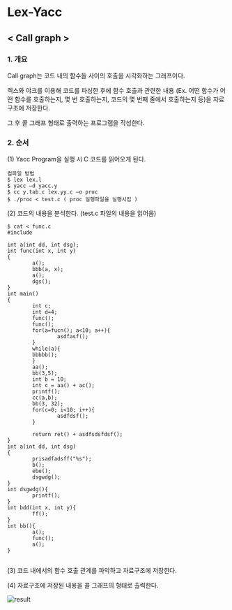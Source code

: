 # Lex-Yacc
## < Call graph >
 
 
### 1.  개요
 
 Call graph는 코드 내의 함수들 사이의 호출을 시각화하는 그래프이다.
 
 렉스와 야크를 이용해 코드를 파싱한 후에 함수 호출과 관련한 내용 (Ex. 어떤 함수가 어떤 함수를 호출하는지, 몇 번 호출하는지, 코드의 몇 번째 줄에서 호출하는지 등)을 자료구조에 저장한다. 
 
 그 후 콜 그래프 형태로 출력하는 프로그램을 작성한다. 
  
### 2.  순서
 (1) Yacc Program을 실행 시 C 코드를 읽어오게 된다.

<pre><code>컴파일 방법
$ lex lex.l
$ yacc –d yacc.y
$ cc y.tab.c lex.yy.c –o proc
$ ./proc < test.c ( proc 실행파일을 실행시킴 )
</code></pre>
	
 (2) 코드의 내용을 분석한다. (test.c 파일의 내용을 읽어옴)
 
 <pre><code>$ cat < func.c
#include <stdio.h>

int a(int dd, int dsg);
int func(int x, int y)
{
        a();
        bbb(a, x);
        a();
        dgs();
}
int main()
{
        int c;
        int d=4;
        func();
        func();
        for(a=fucn(); a<10; a++){
                asdfasf();
        }
        while(a){
        bbbbb();
        }
        aa();
        bb(3,5);
        int b = 10;
        int c = aa() + ac();
        printf();
        cc(a,b);
        bb(3, 32);
        for(c=0; i<10; i++){
                asdfdsf();
        }

        return ret() + asdfsdsfdsf();
}
int a(int dd, int dsg)
{
        prisadfadsff("%s");
        b();
        ebe();
        dsgwdg();
}
int dsgwdg(){
        printf();
}
int bdd(int x, int y){
        ff();
}
int bb(){
        a();
        func();
        a();
}

</code></pre>
 
 (3) 코드 내에서의 함수 호출 관계를 파악하고 자료구조에 저장한다.
 
 (4) 자료구조에 저장된 내용을 콜 그래프의 형태로 출력한다.  
 
![result](https://user-images.githubusercontent.com/43088990/81096890-04d67b00-8f42-11ea-9083-30b68cf91ffa.jpg)
